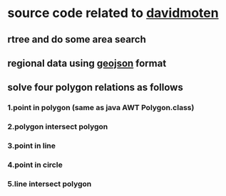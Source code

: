 #    source code related to [davidmoten](https://github.com/davidmoten/rtree.git) 
##   rtree and do some area search
##   regional data using [geojson](http://geojson.org) format
##   solve four polygon relations as follows

###    1.point in polygon (same as java AWT Polygon.class)

###    2.polygon intersect polygon 

###    3.point in line 

###    4.point in circle

###    5.line intersect polygon